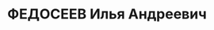 ---
title: ФЕДОСЕЕВ Илья Андреевич
description: "Род. в 1899, Енисейская губ., Ачинский уезд, с.Белый Яр. Проживал: Енисейская\
  \ губ., Ачинский уезд, с. Белый Яр. В 1935 осужден за хищение. Ремонтный рабочий\
  \ 2-й дистанции пути КЖД. \n  Арестован 22.02.1937. Обв.: к.-р. диверсионная деятельность.\
  \ Приговор: ВК ВС СССР, 19.07.1938 – 15 лет ИТЛ. \n  Реабилитирован ВК ВС СССР 27.12.1957"
---